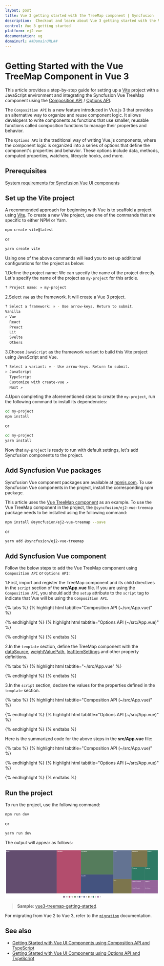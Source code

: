```yaml
---
layout: post
title: Vue 3 getting started with the TreeMap component | Syncfusion
description:  Checkout and learn about Vue 3 getting started with the Vue TreeMap component of Syncfusion Essential JS 2 and more details.
control: Vue 3 getting started 
platform: ej2-vue
documentation: ug
domainurl: ##DomainURL##
---
```


# Getting Started with the Vue TreeMap Component in Vue 3

This article provides a step-by-step guide for setting up a [Vite](https://vitejs.dev/) project with a JavaScript environment and integrating the Syncfusion Vue TreeMap component using the [Composition API](https://vuejs.org/guide/introduction.html#composition-api) / [Options API](https://vuejs.org/guide/introduction.html#options-api).

The `Composition API` is a new feature introduced in Vue.js 3 that provides an alternative way to organize and reuse component logic. It allows developers to write components as functions that use smaller, reusable functions called composition functions to manage their properties and behavior.

The `Options API` is the traditional way of writing Vue.js components, where the component logic is organized into a series of options that define the component's properties and behavior. These options include data, methods, computed properties, watchers, lifecycle hooks, and more.

## Prerequisites

[System requirements for Syncfusion Vue UI components](https://ej2.syncfusion.com/vue/documentation/system-requirements/)

## Set up the Vite project

A recommended approach for beginning with Vue is to scaffold a project using [Vite](https://vitejs.dev/). To create a new Vite project, use one of the commands that are specific to either NPM or Yarn.

```bash
npm create vite@latest
```

or

```bash
yarn create vite
```

Using one of the above commands will lead you to set up additional configurations for the project as below:

1.Define the project name: We can specify the name of the project directly. Let's specify the name of the project as `my-project` for this article.

```bash
? Project name: » my-project
```

2.Select `Vue` as the framework. It will create a Vue 3 project.

```bash
? Select a framework: » - Use arrow-keys. Return to submit.
Vanilla
> Vue
  React
  Preact
  Lit
  Svelte
  Others
```

3.Choose `JavaScript` as the framework variant to build this Vite project using JavaScript and Vue.

```bash
? Select a variant: » - Use arrow-keys. Return to submit.
> JavaScript
  TypeScript
  Customize with create-vue ↗
  Nuxt ↗
```

4.Upon completing the aforementioned steps to create the `my-project`, run the following command to install its dependencies:

```bash
cd my-project
npm install
```

or

```bash
cd my-project
yarn install
```

Now that `my-project` is ready to run with default settings, let's add Syncfusion components to the project.

## Add Syncfusion Vue packages

Syncfusion Vue component packages are available at [npmjs.com](https://www.npmjs.com/search?q=ej2-vue). To use Syncfusion Vue components in the project, install the corresponding npm package.

This article uses the [Vue TreeMap component](https://www.syncfusion.com/vue-components/vue-treemap) as an example. To use the Vue TreeMap component in the project, the `@syncfusion/ej2-vue-treemap` package needs to be installed using the following command:

```bash
npm install @syncfusion/ej2-vue-treemap --save
```

or

```bash
yarn add @syncfusion/ej2-vue-treemap
```

## Add Syncfusion Vue component

Follow the below steps to add the Vue TreeMap component using `Composition API` or `Options API`:

1.First, import and register the TreeMap component and its child directives in the `script` section of the **src/App.vue** file. If you are using the `Composition API`, you should add the `setup` attribute to the `script` tag to indicate that Vue will be using the `Composition API`.

{% tabs %}
{% highlight html tabtitle="Composition API (~/src/App.vue)" %}

<script setup>
import { TreeMapComponent as EjsTreemap, TreeMapLegend } from "@syncfusion/ej2-vue-treemap";
import { TreeMap } from '@syncfusion/ej2-treemap';
TreeMap.Inject(TreeMapLegend);
</script>

{% endhighlight %}
{% highlight html tabtitle="Options API (~/src/App.vue)" %}

<script>
import { TreeMapComponent, TreeMapLegend } from "@syncfusion/ej2-vue-treemap";
//Component registration
export default {
  name: "App",
  components: {
      'ejs-treemap': TreeMapComponent
  }
}
</script>

{% endhighlight %}
{% endtabs %}
   
2.In the `template` section, define the TreeMap component with the [dataSource](https://ej2.syncfusion.com/vue/documentation/api/treemap/#datasource), [weightValuePath](https://ej2.syncfusion.com/vue/documentation/api/treemap/#weightvaluepath), [leafItemSettings](https://ej2.syncfusion.com/vue/documentation/api/treemap/#leafitemsettings) and other property definitions.

{% tabs %}
{% highlight html tabtitle="~/src/App.vue" %}

<template>
  <ejs-treemap id="treemap" :dataSource="dataSource" :weightValuePath="weightValuePath" :leafItemSettings="leafItemSettings" :equalColorValuePath="equalColorValuePath" :legendSettings="legendSettings"></ejs-treemap>
</template>

{% endhighlight %}
{% endtabs %}

3.In the `script` section, declare the values for the properties defined in the `template` section.

{% tabs %}
{% highlight html tabtitle="Composition API (~/src/App.vue)" %}

<script setup>
    const dataSource= [
            { Title: 'State wise International Airport count in South America', State: "Brazil", Count: 25 },
            { Title: 'State wise International Airport count in South America', State: "Colombia", Count: 12 },
            { Title: 'State wise International Airport count in South America', State: "Argentina", Count: 9 },
            { Title: 'State wise International Airport count in South America', State: "Ecuador", Count: 7 },
            { Title: 'State wise International Airport count in South America', State: "Chile", Count: 6 },
            { Title: 'State wise International Airport count in South America', State: "Peru", Count: 3 },
            { Title: 'State wise International Airport count in South America', State: "Venezuela", Count: 3 },
            { Title: 'State wise International Airport count in South America', State: "Bolivia", Count: 2 },
            { Title: 'State wise International Airport count in South America', State: "Paraguay", Count: 2 },
            { Title: 'State wise International Airport count in South America', State: "Uruguay", Count: 2 },
            { Title: 'State wise International Airport count in South America', State: "Falkland Islands",Count: 1 },
            { Title: 'State wise International Airport count in South America', State: "French Guiana", Count:1 },
            { Title: 'State wise International Airport count in South America', State: "Guyana", Count: 1 },
            { Title: 'State wise International Airport count in South America', State: "Suriname", Count: 1 }
    ];
    const weightValuePath = 'Count';
    const equalColorValuePath = "Count";
    const leafItemSettings = {
          labelPath: "State",
          colorMapping: [
              { value: "25", color: "#634D6F" },
              { value: "12", color: "#B34D6D" },
              { value: "9", color: "#557C5C" },
              { value: "7", color: "#44537F" },
              { value: "6", color: "#637392" },
              { value: "3", color: "#7C754D" },
              { value: "2", color: "#2E7A64" },
              { value: "1", color: "#95659A" }
            ]
          };
    const legendSettings = {
            visible: true
    };
</script>

{% endhighlight %}
{% highlight html tabtitle="Options API (~/src/App.vue)" %}

<script>
data() {
  return {
    dataSource: [
      { Title: 'State wise International Airport count in South America', State: "Brazil", Count: 25 },
      { Title: 'State wise International Airport count in South America', State: "Colombia", Count: 12 },
      { Title: 'State wise International Airport count in South America', State: "Argentina", Count: 9 },
      { Title: 'State wise International Airport count in South America', State: "Ecuador", Count: 7 },
      { Title: 'State wise International Airport count in South America', State: "Chile", Count: 6 },
      { Title: 'State wise International Airport count in South America', State: "Peru", Count: 3 },
      { Title: 'State wise International Airport count in South America', State: "Venezuela", Count: 3 },
      { Title: 'State wise International Airport count in South America', State: "Bolivia", Count: 2 },
      { Title: 'State wise International Airport count in South America', State: "Paraguay", Count: 2 },
      { Title: 'State wise International Airport count in South America', State: "Uruguay", Count: 2 },
      { Title: 'State wise International Airport count in South America', State: "Falkland Islands",Count: 1 },
      { Title: 'State wise International Airport count in South America', State: "French Guiana", Count:1 },
      { Title: 'State wise International Airport count in South America', State: "Guyana", Count: 1 },
      { Title: 'State wise International Airport count in South America', State: "Suriname", Count: 1 }
    ],
    weightValuePath: 'Count',
    equalColorValuePath: "Count",
    leafItemSettings: {
      labelPath: "State",
      colorMapping: [
        { value: "25", color: "#634D6F" },
        { value: "12", color: "#B34D6D" },
        { value: "9", color: "#557C5C" },
        { value: "7", color: "#44537F" },
        { value: "6", color: "#637392" },
        { value: "3", color: "#7C754D" },
        { value: "2", color: "#2E7A64" },
        { value: "1", color: "#95659A" }
      ]
    },
    legendSettings: {
      visible: true
    }
  };
}
</script>

{% endhighlight %}
{% endtabs %}

Here is the summarized code for the above steps in the **src/App.vue** file:

{% tabs %}
{% highlight html tabtitle="Composition API (~/src/App.vue)" %}

<template>
     <ejs-treemap id="treemap" :dataSource="dataSource" :weightValuePath="weightValuePath" :leafItemSettings="leafItemSettings" :equalColorValuePath="equalColorValuePath" :legendSettings="legendSettings"></ejs-treemap>
</template>

<script setup>
import { TreeMapComponent as EjsTreemap, TreeMapLegend } from "@syncfusion/ej2-vue-treemap";
import { TreeMap } from '@syncfusion/ej2-treemap';
TreeMap.Inject(TreeMapLegend);
const dataSource= [
            { Title: 'State wise International Airport count in South America', State: "Brazil", Count: 25 },
            { Title: 'State wise International Airport count in South America', State: "Colombia", Count: 12 },
            { Title: 'State wise International Airport count in South America', State: "Argentina", Count: 9 },
            { Title: 'State wise International Airport count in South America', State: "Ecuador", Count: 7 },
            { Title: 'State wise International Airport count in South America', State: "Chile", Count: 6 },
            { Title: 'State wise International Airport count in South America', State: "Peru", Count: 3 },
            { Title: 'State wise International Airport count in South America', State: "Venezuela", Count: 3 },
            { Title: 'State wise International Airport count in South America', State: "Bolivia", Count: 2 },
            { Title: 'State wise International Airport count in South America', State: "Paraguay", Count: 2 },
            { Title: 'State wise International Airport count in South America', State: "Uruguay", Count: 2 },
            { Title: 'State wise International Airport count in South America', State: "Falkland Islands",Count: 1 },
            { Title: 'State wise International Airport count in South America', State: "French Guiana", Count:1 },
            { Title: 'State wise International Airport count in South America', State: "Guyana", Count: 1 },
            { Title: 'State wise International Airport count in South America', State: "Suriname", Count: 1 }
  ];
  const weightValuePath = 'Count';
  const equalColorValuePath = "Count";
  const leafItemSettings = {
        labelPath: "State",
        colorMapping: [
            { value: "25", color: "#634D6F" },
            { value: "12", color: "#B34D6D" },
            { value: "9", color: "#557C5C" },
            { value: "7", color: "#44537F" },
            { value: "6", color: "#637392" },
            { value: "3", color: "#7C754D" },
            { value: "2", color: "#2E7A64" },
            { value: "1", color: "#95659A" }
          ]
        };
  const legendSettings = {
          visible: true
  };
</script>

{% endhighlight %}
{% highlight html tabtitle="Options API (~/src/App.vue)" %}

<template>
     <ejs-treemap id="treemap" :dataSource="dataSource" :weightValuePath="weightValuePath" :leafItemSettings="leafItemSettings" :equalColorValuePath="equalColorValuePath" :legendSettings="legendSettings"></ejs-treemap>
</template>

<script>
  import { TreeMapComponent, TreeMapLegend } from "@syncfusion/ej2-vue-treemap";
  // Component registration
  export default {
    name: "App",
    // Declaring component and its directives
    components: {
        'ejs-treemap': TreeMapComponent
    },
    // Bound properties declarations
    data() {
      return {
        dataSource: [
            { Title: 'State wise International Airport count in South America', State: "Brazil", Count: 25 },
            { Title: 'State wise International Airport count in South America', State: "Colombia", Count: 12 },
            { Title: 'State wise International Airport count in South America', State: "Argentina", Count: 9 },
            { Title: 'State wise International Airport count in South America', State: "Ecuador", Count: 7 },
            { Title: 'State wise International Airport count in South America', State: "Chile", Count: 6 },
            { Title: 'State wise International Airport count in South America', State: "Peru", Count: 3 },
            { Title: 'State wise International Airport count in South America', State: "Venezuela", Count: 3 },
            { Title: 'State wise International Airport count in South America', State: "Bolivia", Count: 2 },
            { Title: 'State wise International Airport count in South America', State: "Paraguay", Count: 2 },
            { Title: 'State wise International Airport count in South America', State: "Uruguay", Count: 2 },
            { Title: 'State wise International Airport count in South America', State: "Falkland Islands",Count: 1 },
            { Title: 'State wise International Airport count in South America', State: "French Guiana", Count:1 },
            { Title: 'State wise International Airport count in South America', State: "Guyana", Count: 1 },
            { Title: 'State wise International Airport count in South America', State: "Suriname", Count: 1 }
          ],
          weightValuePath: 'Count',
          equalColorValuePath: "Count",
          leafItemSettings: {
            labelPath: "State",
            colorMapping: [
              { value: "25", color: "#634D6F" },
              { value: "12", color: "#B34D6D" },
              { value: "9", color: "#557C5C" },
              { value: "7", color: "#44537F" },
              { value: "6", color: "#637392" },
              { value: "3", color: "#7C754D" },
              { value: "2", color: "#2E7A64" },
              { value: "1", color: "#95659A" }
            ]
          },
          legendSettings: {
            visible: true
          }
      };
    },
    provide: {
      treemap:[TreeMapLegend]
    }
  };
</script>

{% endhighlight %}
{% endtabs %}

## Run the project

To run the project, use the following command:

```bash
npm run dev
```

or

```bash
yarn run dev
```

The output will appear as follows:

![vue-3-js-TreeMap](./images/vue3-treemap-demo.png)

> **Sample**: [vue3-treemap-getting-started](https://github.com/SyncfusionExamples/vue3-treemap-getting-started).

For migrating from Vue 2 to Vue 3, refer to the [`migration`](https://ej2.syncfusion.com/vue/documentation/getting-started/vue3-tutorial/#migration-from-vue-2-to-vue-3) documentation.

## See also

* [Getting Started with Vue UI Components using Composition API and TypeScript](../getting-started/vue-3-ts-composition.md)
* [Getting Started with Vue UI Components using Options API and TypeScript](../getting-started/vue-3-ts-options.md)